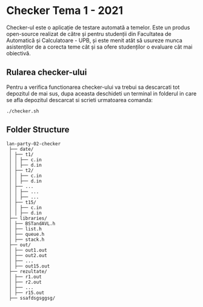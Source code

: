 # Checker Tema 1 - 2021
Checker-ul este o aplicație de testare automată a temelor. Este un produs open-source realizat de către și pentru studenții din Facultatea de Automatică și Calculatoare - UPB, și este menit atât să usureze munca asistenților de a corecta teme cât și sa ofere studenților o evaluare cât mai obiectivă.

## Rularea checker-ului
Pentru a verifica functionarea checker-ului va trebui sa descarcati tot depozitul de mai sus, dupa aceasta deschideti un terminal in folderul in care se afla depozitul descarcat si scrieti urmatoarea comanda:
```shell
./checker.sh
```
## Folder Structure
```
lan-party-02-checker
 ├── date/
 │ ├── t1/
 │ │ ├── c.in
 │ │ ├── d.in
 │ ├── t2/
 │ │ ├── c.in
 │ │ ├── d.in
 │ ├── ...
 │ │ ├── ...
 │ │ ├── ...
 │ ├── t15/
 │ │ ├── c.in
 │ │ ├── d.in
 ├── libraries/
 │ ├── BSTandAVL.h
 │ ├── list.h
 │ ├── queue.h
 │ ├── stack.h
 ├── out/
 │ ├── out1.out
 │ ├── out2.out
 │ ├── ...
 │ ├── out15.out
 ├── rezultate/
 │ ├── r1.out
 │ ├── r2.out
 │ ├── ...
 │ ├── r15.out
 ├── ssafdsgsggsg/
```